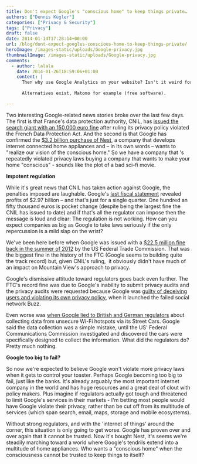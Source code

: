 ```yaml
---
title: Don't expect Google's "conscious home" to keep things private…
authors: ["Dennis Kügler"]
categories: ["Privacy & Security"]
tags: ["Privacy"]
draft: false
date: 2014-01-14T17:28:14+00:00
url: /blog/dont-expect-googles-conscious-home-to-keep-things-private/
heroImage: /images-static/uploads/Google-privacy.jpg
thumbnailImage: /images-static/uploads/Google-privacy.jpg
comments:
  - author: lalala
    date: 2014-01-26T18:59:06+01:00
    content: |
      Then why use Google Analytics on your website? Isn't it weird for a VPN provider? Anonymity is it compatible with this Google tracking service?
  
      Alternatives exist, Matomo for example (free software).

---
```

Two interesting Google-related news stories broke over the last few days. The first is that France's data protection authority, CNIL, has [issued the search giant with an 150,000 euro fine][1] after ruling its privacy policy violated the French Data Protection Act. And the second is that Google has confirmed the [$3.2 billion purchase of Nest][2], a company that develops internet connected home appliances and – in its own words – wants to "realize our vision of the conscious home." So we have a company that 's repeatedly violated privacy laws buying a company that wants to make your home "conscious" - sounds like the plot of a bad sci-fi movie.

**Impotent regulation**

While it's great news that CNIL has taken action against Google, the penalties imposed are laughable. Google's [last fiscal statement][3] revealed profits of $2.97 billion – and that's just for a single quarter. One hundred an fifty thousand euros is pocket change (despite being the largest fine the CNIL has issued to date) and if that's all the regulator can impose then the message is loud and clear: The regulation is not working. How can you expect companies as big as Google to take laws seriously if the only repercussion is a mild slap on the wrist?

We've been here before when Google was issued with a [$22.5 million fine back in the summer of 2012][4] by the US Federal Trade Commission. That was the biggest fine in the history of the FTC (Google seems to building quite the track record) but, given CNIL's ruling,  it obviously didn't have much of an impact on Mountain View's approach to privacy.

Google's dismissive attitude toward regulators goes back even further. The FTC's record fine was due to Google's inability to submit privacy audits and the privacy audits were requested because Google was [guilty of deceiving users and violating its own privacy policy][5], when it launched the failed social network Buzz.

Even worse was [when Google lied to British and German regulators][6] about collecting data from unsecure Wi-Fi hotspots via its Street Cars. Google said the data collection was a simple mistake, until the US' Federal Communications Commission investigated and discovered the cars were specifically designed to collect the information. What did the regulators do? Pretty much nothing.

**Google too big to fail?**

So now we're expected to believe Google won't violate more privacy laws when it gets to control your toaster. Perhaps Google becoming too big to fail, just like the banks. It's already arguably the most important internet company in the world and has huge resources and a great deal of clout with policy makers. Plus imagine if regulators actually got tough and threatened to limit Google's services in their markets - I'm betting most people would have Google violate their privacy, rather than be cut off from its multitude of services (which span search, email, maps, storage and mobile ecosystems).

Without strong regulators, and with the 'internet of things' around the corner, this situation is only going to get worse. Google has proven over and over again that it cannot be trusted. Now it's bought Nest, it's seems we're steadily marching toward a world where Google's tendrils extend into a multitude of home appliances. Who wants a "conscious home" when the consciousness cannot be trusted to keep things to itself?

 [1]: http://www.theverge.com/2013/9/27/4778272/french-regulator-sanctions-against-google-for-privacy-policy
 [2]: http://www.forbes.com/sites/roberthof/2014/01/13/look-out-apple-google-just-bought-nest-for-3-2-billion/
 [3]: http://investor.google.com/earnings/2012/Q4_google_earnings.html
 [4]: http://mashable.com/2012/08/09/ftc-google-22-5-million/
 [5]: http://www.pcworld.com/article/242476/ftc_approves_google_buzz_settlement.html
 [6]: http://www.dailymail.co.uk/news/article-2158307/Google-facing-new-privacy-probe-Street-View-cars-data-theft-alleged-misled-watchdog.html
